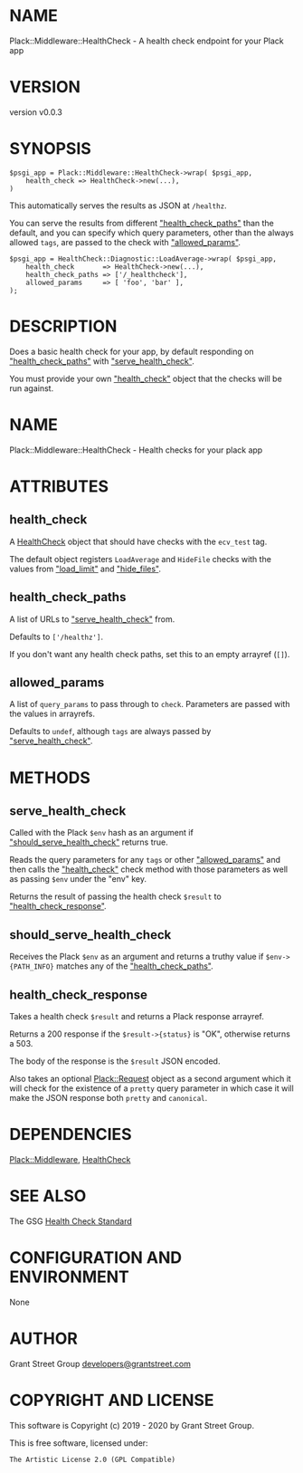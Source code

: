 # NAME

Plack::Middleware::HealthCheck - A health check endpoint for your Plack app

# VERSION

version v0.0.3

# SYNOPSIS

    $psgi_app = Plack::Middleware::HealthCheck->wrap( $psgi_app,
        health_check => HealthCheck->new(...),
    )

This automatically serves the results as JSON at `/healthz`.

You can serve the results from different ["health\_check\_paths"](#health_check_paths) than the default,
and you can specify which query parameters,
other than the always allowed `tags`,
are passed to the check with ["allowed\_params"](#allowed_params).

    $psgi_app = HealthCheck::Diagnostic::LoadAverage->wrap( $psgi_app,
        health_check       => HealthCheck->new(...),
        health_check_paths => ['/_healthcheck'],
        allowed_params     => [ 'foo', 'bar' ],
    );

# DESCRIPTION

Does a basic health check for your app, by default responding on
["health\_check\_paths"](#health_check_paths) with ["serve\_health\_check"](#serve_health_check).

You must provide your own ["health\_check"](#health_check) object that the checks will
be run against.

# NAME

Plack::Middleware::HealthCheck - Health checks for your plack app

# ATTRIBUTES

## health\_check

A [HealthCheck](https://metacpan.org/pod/HealthCheck) object that should have checks with the `ecv_test` tag.

The default object registers `LoadAverage` and `HideFile` checks
with the values from ["load\_limit"](#load_limit) and ["hide\_files"](#hide_files).

## health\_check\_paths

A list of URLs to ["serve\_health\_check"](#serve_health_check) from.

Defaults to `['/healthz']`.

If you don't want any health check paths,
set this to an empty arrayref (`[]`).

## allowed\_params

A list of `query_params` to pass through to `check`.
Parameters are passed with the values in arrayrefs.

Defaults to `undef`,
although `tags` are always passed by ["serve\_health\_check"](#serve_health_check).

# METHODS

## serve\_health\_check

Called with the Plack `$env` hash as an argument
if ["should\_serve\_health\_check"](#should_serve_health_check) returns true.

Reads the query parameters for any `tags` or other ["allowed\_params"](#allowed_params)
and then calls
the ["health\_check"](#health_check) check method with those parameters as well as passing
`$env` under the "env" key.

Returns the result of passing the health check `$result`
to ["health\_check\_response"](#health_check_response).

## should\_serve\_health\_check

Receives the Plack `$env` as an argument and returns a truthy value
if `$env->{PATH_INFO}` matches any of the ["health\_check\_paths"](#health_check_paths).

## health\_check\_response

Takes a health check `$result` and returns a Plack response arrayref.

Returns a 200 response if the `$result->{status}` is "OK",
otherwise returns a 503.

The body of the response is the `$result` JSON encoded.

Also takes an optional [Plack::Request](https://metacpan.org/pod/Plack%3A%3ARequest) object as a second argument
which it will check for the existence of a `pretty` query parameter
in which case it will make the JSON response both `pretty` and `canonical`.

# DEPENDENCIES

[Plack::Middleware](https://metacpan.org/pod/Plack%3A%3AMiddleware),
[HealthCheck](https://metacpan.org/pod/HealthCheck)

# SEE ALSO

The GSG [Health Check Standard](https://support.grantstreet.com/wiki/display/AC/Health+Check+Standard)

# CONFIGURATION AND ENVIRONMENT

None

# AUTHOR

Grant Street Group <developers@grantstreet.com>

# COPYRIGHT AND LICENSE

This software is Copyright (c) 2019 - 2020 by Grant Street Group.

This is free software, licensed under:

    The Artistic License 2.0 (GPL Compatible)
